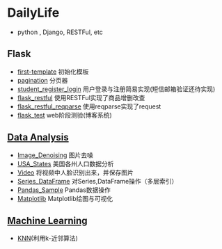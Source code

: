 # DailyLife
- python , Django, RESTFul, etc

## Flask
  - [first-template](https://github.com/Zahirgeek/DailyLife/tree/master/template) 初始化模板
  - [pagination](https://github.com/Zahirgeek/DailyLife/tree/master/pagination) 分页器
  - [student_register_login](https://github.com/Zahirgeek/DailyLife/tree/master/student_register_login) 用户登录与注册简易实现(短信邮箱验证还待实现)
  - [flask_restful](https://github.com/Zahirgeek/DailyLife/tree/master/flask_restful) 使用RESTFul实现了商品增删改查
  - [flask_restful_reqparse](https://github.com/Zahirgeek/DailyLife/tree/master/flask_restful_reqparse) 使用reqparse实现了request
  - [flask_test](https://github.com/Zahirgeek/DailyLife/tree/master/flask_test) web阶段测验(博客系统)

## [Data Analysis](https://github.com/Zahirgeek/DailyLife/tree/master/Data_Analysis)
  - [Image_Denoising](https://github.com/Zahirgeek/DailyLife/tree/master/Data_Analysis/Image_Denoising) 图片去噪
  - [USA_States](https://github.com/Zahirgeek/DailyLife/tree/master/Data_Analysis/USA_States) 美国各州人口数据分析
  - [Video](https://github.com/Zahirgeek/DailyLife/tree/master/Data_Analysis/Video) 将视频中人脸识别出来，并保存图片
  - [Series_DataFrame](https://github.com/Zahirgeek/DailyLife/tree/master/Data_Analysis/Series_DataFrame) 对Series,DataFrame操作（多层索引）
  - [Pandas_Sample](https://github.com/Zahirgeek/DailyLife/tree/master/Data_Analysis/Pandas_Sample) Pandas数据操作
  - [Matplotlib](https://github.com/Zahirgeek/DailyLife/tree/master/Data_Analysis/Matplotlib) Matplotlib绘图与可视化

## [Machine Learning](https://github.com/Zahirgeek/DailyLife/tree/master/Machine_Learning)
  - [KNN](https://github.com/Zahirgeek/DailyLife/tree/master/Machine_Learning/KNN)(利用k-近邻算法)
